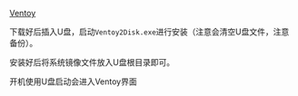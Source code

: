 [Ventoy](https://www.ventoy.net/cn/download.html)

下载好后插入U盘，启动`Ventoy2Disk.exe`进行安装（注意会清空U盘文件，注意备份）。

安装好后将系统镜像文件放入U盘根目录即可。

开机使用U盘启动会进入Ventoy界面